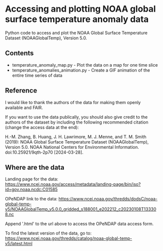 # Accessing and plotting NOAA global surface temperature anomaly data

Python code to access and plot the NOAA Global Surface Temperature Dataset (NOAAGlobalTemp), Version 5.0.

## Contents

* temperature_anomaly_map.py - Plot the data on a map for one time slice
* temperature_anomalies_animation.py - Create a GIF animation of the entire time series of data

## Reference

I would like to thank the authors of the data for making them openly available and FAIR.

If you want to use the data publically, you should also give credit to the authors of the dataset by including the following recommended citation (change the access data at the end):

H.-M. Zhang, B. Huang, J. H. Lawrimore, M. J. Menne, and T. M. Smith (2019): NOAA Global Surface Temperature Dataset (NOAAGlobalTemp), Version 5.0. NOAA National Centers for Environmental Information. doi:10.25921/9qth-2p70 [2024-03-28].

## Where are the data

Landing page for the data:
https://www.ncei.noaa.gov/access/metadata/landing-page/bin/iso?id=gov.noaa.ncdc:C01585

OPeNDAP link to the data:
https://www.ncei.noaa.gov/thredds/dodsC/noaa-global-temp-v5/NOAAGlobalTemp_v5.0.0_gridded_s188001_e202212_c20230108T133308.nc

Append '.html' to the url above to access the OPeNDAP data access form.

To find the latest version of the data, go to:
https://www.ncei.noaa.gov/thredds/catalog/noaa-global-temp-v5/latest.html

